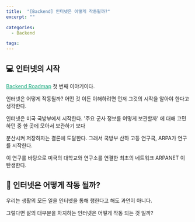 ```yaml
---
title:  "[Backend] 인터넷은 어떻게 작동될까?"
excerpt: ""

categories:
  - Backend

tags:
---
```


## 💻 인터넷의 시작

<a href="https://nam-ki-bok.github.io/backend/Backend_1/" style="color:#0FA678">Backend Roadmap</a> 첫 번째 이야기이다.

인터넷은 어떻게 작동될까? 어떤 것 이든 이해하려면 먼저 그것의 시작을 알아야 한다고 생각한다.

인터넷은 미국 국방부에서 시작한다. '주요 군사 정보를 어떻게 보관할까' 에 대해 고민 하던 중 한 곳에 모아서 보관하기 보다

분산시켜 저장하자는 결론에 도달한다. 그래서 국방부 산하 고등 연구국, ARPA가 연구를 시작한다.

이 연구를 바탕으로 미국의 대학교와 연구소를 연결한 최초의 네트워크 ARPANET 이 탄생한다.

## 📡 인터넷은 어떻게 작동 될까?

우리는 생활의 모든 일을 인터넷을 통해 행한다고 해도 과언이 아니다.

그렇다면 삶의 대부분을 차지하는 인터넷은 어떻게 작동 되는 것 일까?



